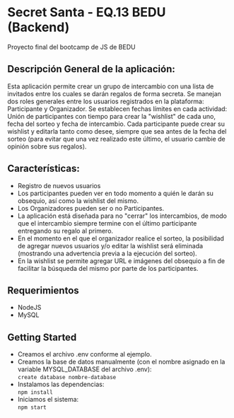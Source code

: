 # Secret Santa - EQ.13 BEDU (Backend)
Proyecto final del bootcamp de JS de BEDU

## Descripción General de la aplicación:
Esta aplicación permite crear un grupo de intercambio con una lista de invitados entre los cuales se darán regalos de forma secreta.
Se manejan dos roles generales entre los usuarios registrados en la plataforma: Participante y Organizador.
Se establecen fechas límites en cada actividad: Unión de participantes con tiempo para crear la "wishlist" de cada uno, fecha del sorteo y fecha de intercambio.
Cada participante puede crear su wishlist y editarla tanto como desee, siempre que sea antes de la fecha del sorteo (para evitar que una vez realizado este último, el usuario cambie de
opinión sobre sus regalos).

## Características:
- Registro de nuevos usuarios
- Los participantes pueden ver en todo momento a quién le darán su obsequio, así como la wishlist del mismo.
- Los Organizadores pueden ser o no Participantes.
- La aplicación está diseñada para no "cerrar" los intercambios, de modo que el intercambio siempre termine con el último participante entregando su regalo al primero.
- En el momento en el que el organizador realice el sorteo, la posibilidad de agregar nuevos usuarios y/o editar la wishlist será eliminada (mostrando una advertencia previa a la ejecución del sorteo).
- En la wishlist se permite agregar URL  e imágenes del obsequio a fin de facilitar la búsqueda del mismo por parte de los participantes.

## Requerimientos
- NodeJS
- MySQL

## Getting Started
- Creamos el archivo .env conforme al ejemplo.
- Creamos la base de datos manualmente (con el nombre asignado en la variable MYSQL_DATABASE del archivo .env):  
`create database nombre-database`
- Instalamos las dependencias:  
`npm install`
- Iniciamos el sistema:  
`npm start`